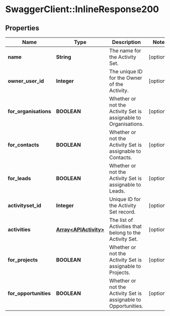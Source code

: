 # SwaggerClient::InlineResponse200

## Properties
Name | Type | Description | Notes
------------ | ------------- | ------------- | -------------
**name** | **String** | The name for the Activity Set. | [optional] 
**owner_user_id** | **Integer** | The unique ID for the Owner of the Activity. | [optional] 
**for_organisations** | **BOOLEAN** | Whether or not the Activity Set is assignable to Organisations. | [optional] 
**for_contacts** | **BOOLEAN** | Whether or not the Activity Set is assignable to Contacts. | [optional] 
**for_leads** | **BOOLEAN** | Whether or not the Activity Set is assignable to Leads. | [optional] 
**activityset_id** | **Integer** | Unique ID for the Activity Set record. | [optional] 
**activities** | [**Array&lt;APIActivity&gt;**](APIActivity.md) | The list of Activities that belong to the Activity Set. | [optional] 
**for_projects** | **BOOLEAN** | Whether or not the Activity Set is assignable to Projects. | [optional] 
**for_opportunities** | **BOOLEAN** | Whether or not the Activity Set is assignable to Opportunities. | [optional] 


